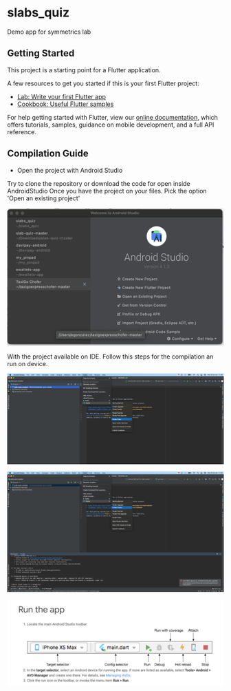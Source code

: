 # slabs_quiz

Demo app for symmetrics lab

## Getting Started

This project is a starting point for a Flutter application.

A few resources to get you started if this is your first Flutter project:

- [Lab: Write your first Flutter app](https://flutter.dev/docs/get-started/codelab)
- [Cookbook: Useful Flutter samples](https://flutter.dev/docs/cookbook)

For help getting started with Flutter, view our
[online documentation](https://flutter.dev/docs), which offers tutorials,
samples, guidance on mobile development, and a full API reference.

## Compilation Guide

- Open the project with Android Studio

Try to clone the repository or download the code for open inside AndroidStudio
Once you have the project on your files. Pick the option 'Open an existing project'

![AndroidStudio Main page](main_android_studio.png)


With the project available on IDE. Follow this steps for the compilation an run on device.

![Clean the project with Flutter clean](flutter_clean.png)

![Detect the available devices with flutter doctor](flutter_doctor.png)

![Run the project on available and connected devices](flutter_run.png)



